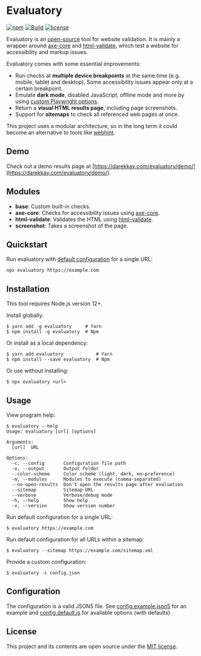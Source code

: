 # Evaluatory

[![npm](https://img.shields.io/npm/v/evaluatory?style=flat-square)](https://www.npmjs.com/package/evaluatory)
[![Build](https://img.shields.io/github/actions/workflow/status/darekkay/evaluatory/ci.yml?branch=master&style=flat-square)](https://github.com/darekkay/evaluatory/actions/workflows/ci.yml)
[![license](https://img.shields.io/badge/license-MIT-green?style=flat-square)](https://github.com/darekkay/evaluatory/blob/master/LICENSE)

Evaluatory is an [open-source](https://github.com/darekkay/evaluatory) tool for website validation. It is mainly a wrapper around [axe-core](https://github.com/dequelabs/axe-core) and [html-validate](https://html-validate.org), which test a website for accessibility and markup issues.

Evaluatory comes with some essential improvements:

- Run checks at **multiple device breakpoints** at the same time (e.g. mobile, tablet and desktop). Some accessibility issues appear only at a certain breakpoint.
- Emulate **dark mode**, disabled JavaScript, offline mode and more by using [custom Playwright options](https://playwright.dev/docs/api/class-browser#browser-new-context).
- Return a **visual HTML results page**, including page screenshots.
- Support for **sitemaps** to check all referenced web pages at once.

This project uses a modular architecture, so in the long term it could become an alternative to tools like [webhint](https://webhint.io).

## Demo

Check out a demo results page at [https://darekkay.com/evaluatory/demo/](https://darekkay.com/evaluatory/demo/).

## Modules

- **base**: Custom built-in checks.
- **axe-core**: Checks for accessibility issues using [axe-core](https://github.com/dequelabs/axe-core).
- **html-validate**: Validates the HTML using [html-validate](https://html-validate.org).
- **screenshot**: Takes a screenshot of the page.

## Quickstart

Run evaluatory with [default configuration](https://github.com/darekkay/evaluatory/blob/master/src/config.default.js) for a single URL:

```shell
npx evaluatory https://example.com
```

## Installation

This tool requires Node.js version 12+.

Install globally:

```shell
$ yarn add -g evaluatory     # Yarn
$ npm install -g evaluatory  # Npm
```

Or install as a local dependency:

```shell
$ yarn add evaluatory            # Yarn
$ npm install --save evaluatory  # Npm
```

Or use without installing:

```shell
$ npx evaluatory <url>
```

## Usage

View program help:

```text
$ evaluatory --help
Usage: evaluatory [url] [options]

Arguments:
  [url]  URL

Options:
  -c, --config       Configuration file path
  -o, --output       Output folder
  --color-scheme     Color scheme (light, dark, no-preference)
  -m, --modules      Modules to execute (comma-separated)
  --no-open-results  Don't open the results page after evaluation
  --sitemap          Sitemap URL
  --verbose          Verbose/debug mode
  -h, --help         Show help
  -v, --version      Show version number
```

Run default configuration for a single URL:

```shell
$ evaluatory https://example.com
```

Run default configuration for all URLs within a sitemap:

```shell
$ evaluatory --sitemap https://example.com/sitemap.xml
```

Provide a custom configuration:

```shell
$ evaluatory -c config.json
```

## Configuration

The configuration is a valid JSON5 file. See [config.example.json5](https://github.com/darekkay/evaluatory/blob/master/config.example.json5) for an example and [config.default.js](https://github.com/darekkay/evaluatory/blob/master/src/config.default.js) for available options (with defaults).

## License

This project and its contents are open source under the [MIT license](LICENSE).
